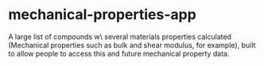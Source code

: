 # mechanical-properties-app
A large list of compounds w\ several materials properties calculated (Mechanical properties such as bulk and shear modulus, for example), built to allow people to access this and future mechanical property data.
